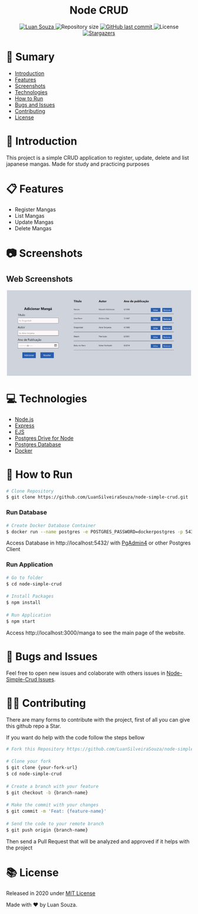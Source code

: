 <h1 align="center">Node CRUD</h1>

<p  align="center">
  <a  href="https://www.linkedin.com/in/luan-souza-6b07b1171/">
    <img  alt="Luan Souza"  src="https://img.shields.io/badge/-Luan Souza-275DAD?style=flat-square&logo=Linkedin&logoColor=white"  />
  </a>

  <img  alt="Repository size"  src="https://img.shields.io/github/repo-size/LuanSilveiraSouza/node-simple-crud?color=275DAD&style=flat-square">

  <a  href="https://github.com/LuanSilveiraSouza/node-simple-crud/commits/master">
    <img  alt="GitHub last commit"  src="https://img.shields.io/github/last-commit/LuanSilveiraSouza/node-simple-crud?color=275DAD&style=flat-square">
  </a>

  <img  alt="License"  src="https://img.shields.io/badge/license-MIT-275DAD?&style=flat-square">

  <a  href="https://github.com/LuanSilveiraSouza/node-simple-crud/stargazers">
    <img  alt="Stargazers"  src="https://img.shields.io/github/stars/LuanSilveiraSouza/node-simple-crud?color=275DAD&logo=github&style=flat-square">
  </a>
</p>

# :pushpin: Sumary

* [Introduction](#paperclip-introduction)
* [Features](#clipboard-features)
* [Screenshots](#camera-screenshots)
* [Technologies](#computer-technologies)
* [How to Run](#rocket-how-to-run)
* [Bugs and Issues](#bug-bugs-and-issues)
* [Contributing](#man_mechanic-contributing)
* [License](#books-license)

# :paperclip: Introduction

This project is a simple CRUD application to register, update, delete and list japanese mangas. 
Made for study and practicing purposes

# :clipboard: Features

* Register Mangas
* List Mangas
* Update Mangas
* Delete Mangas

# :camera: Screenshots

## Web Screenshots
<p align="center">
  <img  src="./.github/main-web.png"  alt="Web Main Page"  width="500"/>
</p>

# :computer: Technologies

* [Node.js](https://nodejs.org/en/)
* [Express](https://expressjs.com/)
* [EJS](https://ejs.co/)
* [Postgres Drive for Node](https://www.npmjs.com/package/pg)
* [Postgres Database](https://www.postgresql.org/)
* [Docker](https://www.docker.com/)


# :rocket: How to Run

```bash
# Clone Repository
$ git clone https://github.com/LuanSilveiraSouza/node-simple-crud.git
```
### Run Database

```bash
# Create Docker Database Container
$ docker run --name postgres -e POSTGRES_PASSWORD=dockerpostgres -p 5432:5432 -d postgres
```
Access Database in http://localhost:5432/ with [PgAdmin4](https://www.pgadmin.org/) or other Postgres Client

### Run Application

```bash
# Go to folder
$ cd node-simple-crud

# Install Packages
$ npm install

# Run Application
$ npm start
```
Access http://localhost:3000/manga to see the main page of the website.

# :bug: Bugs and Issues

Feel free to open new issues and colaborate with others issues in [Node-Simple-Crud Issues](https://github.com/LuanSilveiraSouza/node-simple-crud/issues).

# :man_mechanic: Contributing

There are many forms to contribute with the project, first of all you can give this github repo a Star.

If you want do help with the code follow the steps bellow

```bash
# Fork this Repository https://github.com/LuanSilveiraSouza/node-simple-crud

# Clone your fork
$ git clone {your-fork-url}
$ cd node-simple-crud

# Create a branch with your feature
$ git checkout -b {branch-name}

# Make the commit with your changes
$ git commit -m 'Feat: {feature-name}'

# Send the code to your remote branch
$ git push origin {branch-name}
```
Then send a Pull Request that will be analyzed and approved if it helps with the project

# :books: License

Released in 2020 under [MIT License](https://opensource.org/licenses/MIT)

Made with :heart: by Luan Souza.